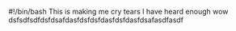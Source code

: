 #!/bin/bash
This is making me cry tears I have heard enough wow
dsfsdfsdfdsfdsafdasfdsfdsfdasfdsfdasfdsafasdfasdf